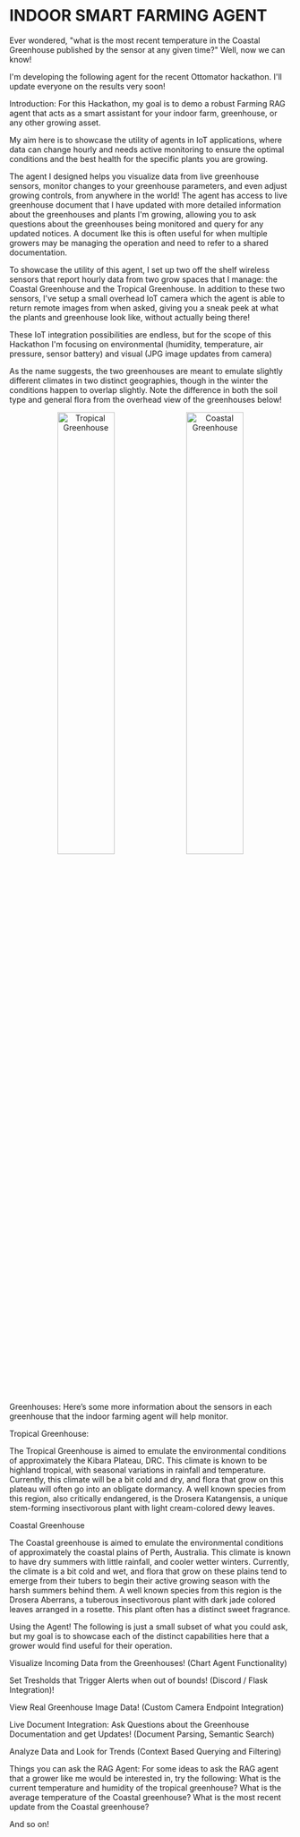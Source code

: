 # INDOOR SMART FARMING AGENT

Ever wondered, "what is the most recent temperature in the Coastal Greenhouse published by the sensor at any given time?" Well, now we can know!

I'm developing the following agent for the recent Ottomator hackathon. I'll update everyone on the results very soon!

Introduction:
For this Hackathon, my goal is to demo a robust Farming RAG agent that acts as a smart assistant for your indoor farm, greenhouse, or any other growing asset.

My aim here is to showcase the utility of agents in IoT applications, where data can change hourly and needs active monitoring to ensure the optimal conditions and the best health for the specific plants you are growing.

The agent I designed helps you visualize data from live greenhouse sensors, monitor changes to your greenhouse parameters, and even adjust growing controls, from anywhere in the world! 
The agent has access to live greenhouse document that I have updated with more detailed information about the greenhouses and plants I'm growing, allowing you to ask questions about the greenhouses being monitored and query for any updated notices. A document lke this is often useful for when multiple growers may be managing the operation and need to refer to a shared documentation.

To showcase the utility of this agent, I set up two off the shelf wireless sensors that report hourly data from two grow spaces that I manage: the Coastal Greenhouse and the Tropical Greenhouse. In addition to these two sensors, I've setup a small overhead IoT camera which the agent is able to return remote images from when asked, giving you a sneak peek at what the plants and greenhouse look like, without actually being there!

These IoT integration possibilities are endless, but for the scope of this Hackathon I'm focusing on environmental (humidity, temperature, air pressure, sensor battery) and visual (JPG image updates from camera)

As the name suggests, the two greenhouses are meant to emulate slightly different climates in two distinct geographies, though in the winter the conditions happen to overlap slightly. Note the difference in both the soil type and general flora from the overhead view of the greenhouses below!

<p align="center">
  <img src="images/TropicalGreenhouse" alt="Tropical Greenhouse" width="45%">
  <img src="images/CoastalGreenhouse" alt="Coastal Greenhouse" width="45%">
</p>

Greenhouses:
Here’s some more information about the sensors in each greenhouse that the indoor farming agent will help monitor.

Tropical Greenhouse:

The Tropical Greenhouse is aimed to emulate the environmental conditions of approximately the Kibara Plateau, DRC. This climate is known to be highland tropical, with seasonal variations in rainfall and temperature. Currently, this climate will be a bit cold and dry, and flora that grow on this plateau will often go into an obligate dormancy. A well known species from this region, also critically endangered, is the Drosera Katangensis, a unique stem-forming insectivorous plant with light cream-colored dewy leaves.

Coastal Greenhouse

The Coastal greenhouse is aimed to emulate the environmental conditions of approximately the coastal plains of Perth, Australia. This climate is known to have dry summers with little rainfall, and cooler wetter winters. Currently, the climate is a bit cold and wet, and flora that grow on these plains tend to emerge from their tubers to begin their active growing season with the harsh summers behind them. A well known species from this region is the Drosera Aberrans, a tuberous insectivorous plant with dark jade colored leaves arranged in a rosette. This plant often has a distinct sweet fragrance.


Using the Agent!
The following is just a small subset of what you could ask, but my goal is to showcase each of the distinct capabilities here that a grower would find useful for their operation.

Visualize Incoming Data from the Greenhouses! (Chart Agent Functionality)

Set Tresholds that Trigger Alerts when out of bounds! (Discord / Flask Integration)!

View Real Greenhouse Image Data! (Custom Camera Endpoint Integration)

Live Document Integration: Ask Questions about the Greenhouse Documentation and get Updates! (Document Parsing, Semantic Search)

Analyze Data and Look for Trends (Context Based Querying and Filtering)





Things you can ask the RAG Agent:
For some ideas to ask the RAG agent that a grower like me would be interested in, try the following:
What is the current temperature and humidity of the tropical greenhouse?
What is the average temperature of the Coastal greenhouse?
What is the most recent update from the Coastal greenhouse?

And so on!
